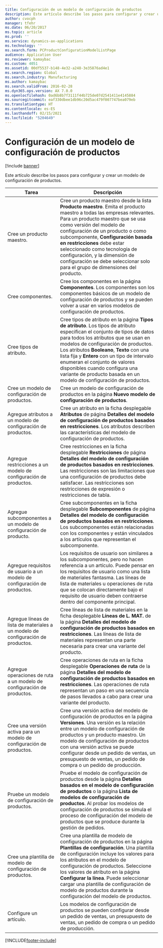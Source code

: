 ```yaml
---
title: Configuración de un modelo de configuración de productos
description: Este artículo describe los pasos para configurar y crear un modelo de configuración de productos.
author: cvocph
manager: tfehr
ms.date: 06/20/2017
ms.topic: article
ms.prod: ''
ms.service: dynamics-ax-applications
ms.technology: ''
ms.search.form: PCProductConfigurationModelListPage
audience: Application User
ms.reviewer: kamaybac
ms.custom: 4051
ms.assetid: 00df5537-b148-4e32-a248-3e35876ad4e1
ms.search.region: Global
ms.search.industry: Manufacturing
ms.author: kamaybac
ms.search.validFrom: 2016-02-28
ms.dyn365.ops.version: AX 7.0.0
ms.openlocfilehash: 0ad6b8b7f3111f44b725de07d2541411e4145884
ms.sourcegitcommit: eaf330dbee1db96c20d5ac479f007747bea079eb
ms.translationtype: HT
ms.contentlocale: es-ES
ms.lasthandoff: 02/15/2021
ms.locfileid: "5204649"
---
```

# <a name="set-up-a-product-configuration-model"></a>Configuración de un modelo de configuración de productos

[!include [banner](../includes/banner.md)]

Este artículo describe los pasos para configurar y crear un modelo de configuración de productos.

| Tarea                                                        | Descripción                                                                                                                                                                                                                                                                                                                                                                                        |
|-------------------------------------------------------------|----------------------------------------------------------------------------------------------------------------------------------------------------------------------------------------------------------------------------------------------------------------------------------------------------------------------------------------------------------------------------------------------------|
| Cree un producto maestro.                                    | Cree un producto maestro desde la lista **Producto maestro**. Emita el producto maestro a todas las empresas relevantes. Para un producto maestro que se usa como versión del modelo de configuración de un producto o como subcomponente, **Configuración basada en restricciones** debe estar seleccionado como tecnología de configuración, y la dimensión de configuración se debe seleccionar solo para el grupo de dimensiones del producto. |
| Cree componentes.                                          | Cree los componentes en la página **Componentes**. Los componentes son los componentes básicos de un modelo de configuración de productos y se pueden volver a usar en varios modelos de configuración de productos.                                                                                                                                                                                                                      |
| Cree tipos de atributo.                                     | Cree tipos de atributo en la página **Tipos de atributo**. Los tipos de atributo especifican el conjunto de tipos de datos para todos los atributos que se usan en modelos de configuración de productos. Los atributos **Booleano**, **Texto** con una lista fija y **Entero** con un tipo de intervalo enumeran el conjunto de valores disponibles cuando configura una variante de producto basada en un modelo de configuración de productos.       |
| Cree un modelo de configuración de productos.                       | Cree un modelo de configuración de productos en la página **Nuevo modelo de configuración de productos**.                                                                                                                                                                                                                                                                                                              |
| Agregue atributos a un modelo de configuración de productos.            | Cree un atributo en la ficha desplegable **Atributos** de página **Detalles del modelo de configuración de productos basados en restricciones**. Los atributos describen las características del modelo de configuración de productos.                                                                                                                                                                                                       |
| Agregue restricciones a un modelo de configuración de productos.           | Cree restricciones en la ficha desplegable **Restricciones** de página **Detalles del modelo de configuración de productos basados en restricciones**. Las restricciones son las limitaciones que una configuración de productos debe satisfacer. Las restricciones son restricciones de expresión o restricciones de tabla.                                                                                                                                 |
| Agregue subcomponentes a un modelo de configuración de producto.         | Cree subcomponentes en la ficha desplegable **Subcomponentes** de página **Detalles del modelo de configuración de productos basados en restricciones**. Los subcomponentes están relacionadas con los componentes y están vinculados a los artículos que representan el subcomponente.                                                                                                                                                                       |
| Agregue requisitos de usuario a un modelo de configuración de productos.     | Los requisitos de usuario son similares a los subcomponentes, pero no hacen referencia a un artículo. Puede pensar en los requisitos de usuario como una lista de materiales fantasma. Las líneas de lista de materiales u operaciones de ruta que se colocan directamente bajo el requisito de usuario deben contraerse dentro del componente principal.                                                                                                                       |
| Agregue líneas de lista de materiales a un modelo de configuración de productos.             | Cree líneas de lista de materiales en la ficha desplegable **Líneas de L. MAT.** de la página **Detalles del modelo de configuración de productos basados en restricciones**. Las líneas de lista de materiales representan una parte necesaria para crear una variante del producto.                                                                                                                                                                                                 |
| Agregue operaciones de ruta a un modelo de configuración de productos.      | Cree operaciones de ruta en la ficha desplegable **Operaciones de ruta** de la página **Detalles del modelo de configuración de productos basados en restricciones**. Las operaciones de ruta representan un paso en una secuencia de pasos llevados a cabo para crear una variante del producto.                                                                                                                                                    |
| Cree una versión activa para un modelo de configuración de productos. | Cree una versión activa del modelo de configuración de productos en la página **Versiones**. Una versión es la relación entre un modelo de configuración de productos y un producto maestro. Un modelo de configuración de productos con una versión activa se puede configurar desde un pedido de ventas, un presupuesto de ventas, un pedido de compra o un pedido de producción.                                                               |
| Pruebe un modelo de configuración de productos.                         | Pruebe el modelo de configuración de productos desde la página **Detalles basados en el modelo de configuración de productos** o la página **Lista de modelos de configuración de productos**. Al probar los modelos de configuración de productos se simula el proceso de configuración del modelo de productos que se produce durante la gestión de pedidos.                                                                                                |
| Cree una plantilla de modelo de configuración de productos.                | Cree una plantilla de modelo de configuración de productos en la página **Plantillas de configuración**. Una plantilla de configuración incluye los valores para los atributos en el modelo de configuración de productos. Seleccione los valores de atributo en la página **Configurar la línea**. Puede seleccionar cargar una plantilla de configuración de modelo de productos durante la configuración del modelo de productos.                                                   |
| Configure un artículo.                                          | Los modelos de configuración de productos se pueden configurar desde un pedido de ventas, un presupuesto de ventas, un pedido de compra o un pedido de producción.                                                                                                                                                                                                                                                                           |







[!INCLUDE[footer-include](../../includes/footer-banner.md)]